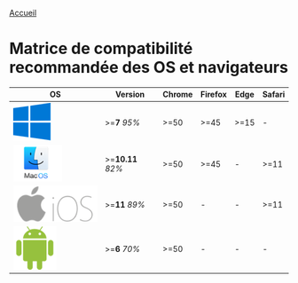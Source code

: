 [Accueil](./readme.md)

# Matrice de compatibilité recommandée des OS et navigateurs

|  OS                                |      Version      | Chrome  | Firefox |  Edge  | Safari |
|------------------------------------|-------------------|---------|---------|--------|--------|
| ![Windows](assets/windows.png)     | >=**7** _95%_     |  >=50   |  >=45   |  >=15  |    -   |
| ![MacOs](assets/macOs.png)         | >=**10.11** _82%_ |  >=50   |  >=45   |   -    |  >=11  |
| ![MacOs](assets/iOs.png)           | >=**11** _89%_    |  >=50   |    -    |   -    |  >=11  |
| ![MacOs](assets/android.png)       | >=**6** _70%_     |  >=50   |    -    |   -    |   -    |